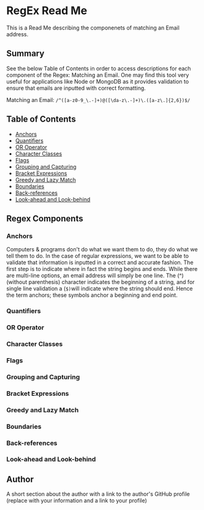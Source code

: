 # RegEx Read Me

This is a Read Me describing the componenets of matching an Email address.

## Summary

See the below Table of Contents in order to access descriptions for each component of the Regex: Matching an Email. One may find this tool very useful for applications like Node or MongoDB as it provides validation to ensure that emails are inputted with correct formatting.

Matching an Email: `/^([a-z0-9_\.-]+)@([\da-z\.-]+)\.([a-z\.]{2,6})$/`

## Table of Contents

- [Anchors](#anchors)
- [Quantifiers](#quantifiers)
- [OR Operator](#or-operator)
- [Character Classes](#character-classes)
- [Flags](#flags)
- [Grouping and Capturing](#grouping-and-capturing)
- [Bracket Expressions](#bracket-expressions)
- [Greedy and Lazy Match](#greedy-and-lazy-match)
- [Boundaries](#boundaries)
- [Back-references](#back-references)
- [Look-ahead and Look-behind](#look-ahead-and-look-behind)

## Regex Components

### Anchors

Computers & programs don't do what we want them to do, they do what we tell them to do.  In the case of regular expressions, we want to be able to validate that information is inputted in a correct and accurate fashion. The first step is to indicate where in fact the string begins and ends. While there are multi-line options, an email address will simply be one line. The (^) (without parenthesis) character indicates the beginning of a string, and for single line validation a (`$)`will indicate where the string should end. Hence the term anchors; these symbols anchor a beginning and end point.

### Quantifiers

### OR Operator

### Character Classes

### Flags

### Grouping and Capturing

### Bracket Expressions

### Greedy and Lazy Match

### Boundaries

### Back-references

### Look-ahead and Look-behind

## Author

A short section about the author with a link to the author's GitHub profile (replace with your information and a link to your profile)

